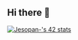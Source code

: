 ## Hi there 👋
[![Jesopan-'s 42 stats](https://badge.mediaplus.ma/greenbinary/Jesopan-?1337Badge=off&UM6P=off)](https://github.com/oakoudad/badge42)

<!--
**JefersonSopanR/JefersonSopanR** is a ✨ _special_ ✨ repository because its `README.md` (this file) appears on your GitHub profile.

Here are some ideas to get you started:

- 🔭 I’m currently working on ...
- 🌱 I’m currently learning ...
- 👯 I’m looking to collaborate on ...
- 🤔 I’m looking for help with ...
- 💬 Ask me about ...
- 📫 How to reach me: ...
- 😄 Pronouns: ...
- ⚡ Fun fact: ...
-->

